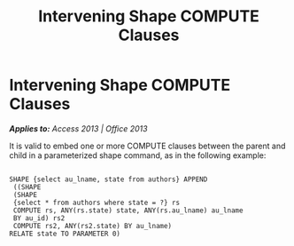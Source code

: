 ﻿---
title: Intervening Shape COMPUTE Clauses
TOCTitle: Intervening Shape COMPUTE Clauses
ms:assetid: 3e9dcef2-776c-0365-4a92-68e325f7dbb5
ms:mtpsurl: https://msdn.microsoft.com/en-us/library/JJ249174(v=office.15)
ms:contentKeyID: 48544380
ms.date: 09/18/2015
mtps_version: v=office.15
---

# Intervening Shape COMPUTE Clauses


_**Applies to:** Access 2013 | Office 2013_

It is valid to embed one or more COMPUTE clauses between the parent and child in a parameterized shape command, as in the following example:

``` 
 
SHAPE {select au_lname, state from authors} APPEND 
 ((SHAPE 
 (SHAPE 
 {select * from authors where state = ?} rs 
 COMPUTE rs, ANY(rs.state) state, ANY(rs.au_lname) au_lname 
 BY au_id) rs2 
 COMPUTE rs2, ANY(rs2.state) BY au_lname) 
RELATE state TO PARAMETER 0) 
```

